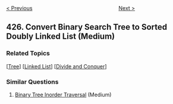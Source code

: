 <!--|This file generated by command(leetcode description); DO NOT EDIT.    |-->
<!--+----------------------------------------------------------------------+-->
<!--|@author    Openset <openset.wang@gmail.com>                           |-->
<!--|@link      https://github.com/openset                                 |-->
<!--|@home      https://github.com/openset/leetcode                        |-->
<!--+----------------------------------------------------------------------+-->

[< Previous](https://github.com/openset/leetcode/tree/master/problems/word-squares "Word Squares")
　　　　　　　　　　　　　　　　
[Next >](https://github.com/openset/leetcode/tree/master/problems/construct-quad-tree "Construct Quad Tree")

## 426. Convert Binary Search Tree to Sorted Doubly Linked List (Medium)



### Related Topics
  [[Tree](https://github.com/openset/leetcode/tree/master/tag/tree/README.md)]
  [[Linked List](https://github.com/openset/leetcode/tree/master/tag/linked-list/README.md)]
  [[Divide and Conquer](https://github.com/openset/leetcode/tree/master/tag/divide-and-conquer/README.md)]

### Similar Questions
  1. [Binary Tree Inorder Traversal](https://github.com/openset/leetcode/tree/master/problems/binary-tree-inorder-traversal) (Medium)
